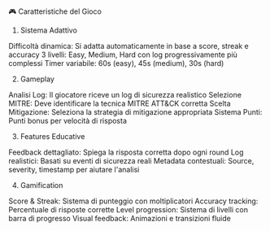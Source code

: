 🎮 Caratteristiche del Gioco

1. Sistema Adattivo

Difficoltà dinamica: Si adatta automaticamente in base a score, streak e accuracy
3 livelli: Easy, Medium, Hard con log progressivamente più complessi
Timer variabile: 60s (easy), 45s (medium), 30s (hard)

2. Gameplay

Analisi Log: Il giocatore riceve un log di sicurezza realistico
Selezione MITRE: Deve identificare la tecnica MITRE ATT&CK corretta
Scelta Mitigazione: Seleziona la strategia di mitigazione appropriata
Sistema Punti: Punti bonus per velocità di risposta

3. Features Educative

Feedback dettagliato: Spiega la risposta corretta dopo ogni round
Log realistici: Basati su eventi di sicurezza reali
Metadata contestuali: Source, severity, timestamp per aiutare l'analisi

4. Gamification

Score & Streak: Sistema di punteggio con moltiplicatori
Accuracy tracking: Percentuale di risposte corrette
Level progression: Sistema di livelli con barra di progresso
Visual feedback: Animazioni e transizioni fluide
